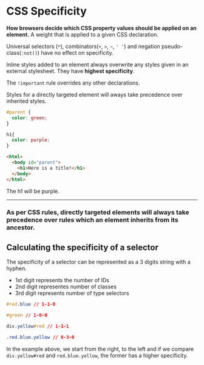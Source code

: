 # CSS Specificity

**How browsers decide which CSS property values should be applied on an element.**
A weight that is applied to a given CSS declaration.

Universal selectors (`*`), combinators(`+`, `>`, `~`, `' '`) and negation pseudo-class(`:not()`) have no effect on specificity.

Inline styles added to an element always overwrite any styles given in an external stylesheet. They have **highest specificity**.

The `!important` rule overrides any other declarations.

Styles for a directly targeted element will aways take precedence over inherited styles.

```css
#parent {
  color: green;
}

h1{
  color: purple;
}
```

```html
<html>
  <body id="parent">
    <h1>Here is a title!</h1>
  </body>
</html>
```

The h1 will be purple.

---

### **As per CSS rules, directly targeted elements will always take precedence over rules which an element inherits from its ancestor.**

## Calculating the specificity of a selector

The specificity of a selector can be represented as a 3 digits string with a hyphen.
* 1st digit represents the number of IDs
* 2nd digit representes number of classes
* 3rd digit represents number of type selectors

```css
#red.blue // 1-1-0

#green // 1-0-0

div.yellow#red // 1-1-1

.red.blue.yellow // 0-3-0
```

In the example above, we start from the right, to the left and if we compare `div.yellow#red` and `red.blue.yellow`, the former has a higher specificity.

